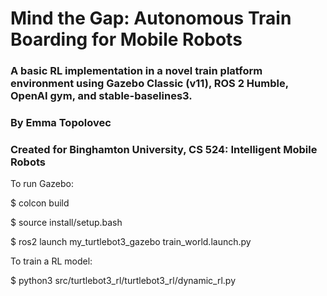 # Mind the Gap: Autonomous Train Boarding for Mobile Robots

### A basic RL implementation in a novel train platform environment using Gazebo Classic (v11), ROS 2 Humble, OpenAI gym, and stable-baselines3.

### By Emma Topolovec

### Created for Binghamton University, CS 524: Intelligent Mobile Robots

To run Gazebo:

$ colcon build

$ source install/setup.bash

$ ros2 launch my_turtlebot3_gazebo train_world.launch.py

To train a RL model:

$ python3 src/turtlebot3_rl/turtlebot3_rl/dynamic_rl.py
